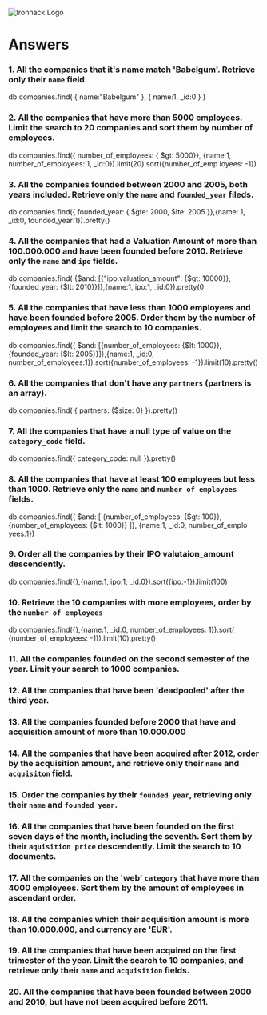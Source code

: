 ![Ironhack Logo](https://i.imgur.com/1QgrNNw.png)

# Answers

### 1. All the companies that it's name match 'Babelgum'. Retrieve only their `name` field.

db.companies.find( { name:"Babelgum" }, { name:1, _id:0 } )

### 2. All the companies that have more than 5000 employees. Limit the search to 20 companies and sort them by **number of employees**.

db.companies.find({ number_of_employees: { $gt: 5000}}, {name:1, number_of_employees: 1, _id:0}).limit(20).sort({number_of_emp
loyees: -1})

### 3. All the companies founded between 2000 and 2005, both years included. Retrieve only the `name` and `founded_year` fileds.

db.companies.find({ founded_year: { $gte: 2000, $lte: 2005 }},{name: 1, _id:0, founded_year:1}).pretty()

### 4. All the companies that had a Valuation Amount of more than 100.000.000 and have been founded before 2010. Retrieve only the `name` and `ipo` fields.

db.companies.find( {$and: [{"ipo.valuation_amount": {$gt: 10000}}, {founded_year: {$lt: 2010}}]},{name:1, ipo:1, _id:0}).pretty(0

### 5. All the companies that have less than 1000 employees and have been founded before 2005. Order them by the number of employees and limit the search to 10 companies.

db.companies.find({ $and: [{number_of_employees: {$lt: 1000}},{founded_year: {$lt: 2005}}]},{name:1, _id:0, number_of_employees:1}).sort({number_of_employees: -1}).limit(10).pretty()

### 6. All the companies that don't have any `partners` (partners is an array).

db.companies.find( { partners: {$size: 0} }).pretty()

### 7. All the companies that have a null type of value on the `category_code` field.

db.companies.find({ category_code: null }).pretty()

### 8. All the companies that have at least 100 employees but less than 1000. Retrieve only the `name` and `number of employees` fields.

db.companies.find({ $and: [ {number_of_employees: {$gt: 100}}, {number_of_employees: {$lt: 1000}} ]}, {name:1, _id:0, number_of_emplo
yees:1})

### 9. Order all the companies by their IPO valutaion_amount descendently.

db.companies.find({},{name:1, ipo:1, _id:0}).sort({ipo:-1}).limit(100)

### 10. Retrieve the 10 companies with more employees, order by the `number of employees`

db.companies.find({},{name:1, _id:0, number_of_employees: 1}).sort( {number_of_employees: -1}).limit(10).pretty()

### 11. All the companies founded on the second semester of the year. Limit your search to 1000 companies.

<!-- Your Code Goes Here -->

### 12. All the companies that have been 'deadpooled' after the third year.

<!-- Your Code Goes Here -->

### 13. All the companies founded before 2000 that have and acquisition amount of more than 10.000.000

<!-- Your Code Goes Here -->

### 14. All the companies that have been acquired after 2012, order by the acquisition amount, and retrieve only their `name` and `acquisiton` field.

<!-- Your Code Goes Here -->

### 15. Order the companies by their `founded year`, retrieving only their `name` and `founded year`.

<!-- Your Code Goes Here -->

### 16. All the companies that have been founded on the first seven days of the month, including the seventh. Sort them by their `aquisition price` descendently. Limit the search to 10 documents.

<!-- Your Code Goes Here -->

### 17. All the companies on the 'web' `category` that have more than 4000 employees. Sort them by the amount of employees in ascendant order.

<!-- Your Code Goes Here -->

### 18. All the companies which their acquisition amount is more than 10.000.000, and currency are 'EUR'.

<!-- Your Code Goes Here -->

### 19. All the companies that have been acquired on the first trimester of the year. Limit the search to 10 companies, and retrieve only their `name` and `acquisition` fields.

<!-- Your Code Goes Here -->

### 20. All the companies that have been founded between 2000 and 2010, but have not been acquired before 2011.

<!-- Your Code Goes Here -->
